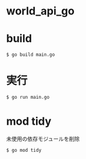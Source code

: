 # world_api_go

# build
```sh
$ go build main.go
```


# 実行
```sh
$ go run main.go
```

# mod tidy
未使用の依存モジュールを削除
```sh
$ go mod tidy
```